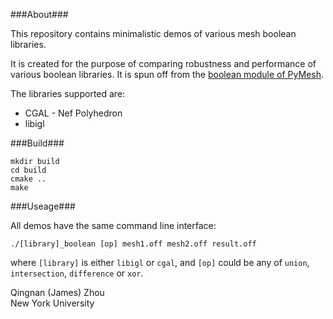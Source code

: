 ###About###

This repository contains minimalistic demos of various mesh boolean libraries.

It is created for the purpose of comparing robustness and performance of various
boolean libraries.  It is spun off from the
[boolean module of PyMesh](https://github.com/qnzhou/PyMesh/tree/master/tools/Boolean).

The libraries supported are:

* CGAL - Nef Polyhedron
* libigl

###Build###

    mkdir build
    cd build
    cmake ..
    make

###Useage###

All demos have the same command line interface:

    ./[library]_boolean [op] mesh1.off mesh2.off result.off

where `[library]` is either `libigl` or `cgal`,  and `[op]` could be any of
`union`, `intersection`, `difference` or `xor`.

Qingnan (James) Zhou<br>
New York University
